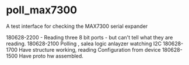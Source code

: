 # poll_max7300
A test interface for checking the MAX7300 serial expander

180628-2200 - Reading three 8 bit ports - but can't tell what they are reading.
180628-2100 Polling , salea logic anlayzer watching I2C
180628-1700 Have structure working, reading Configuration from device 
180628-1500 Have proto hw assembled.
